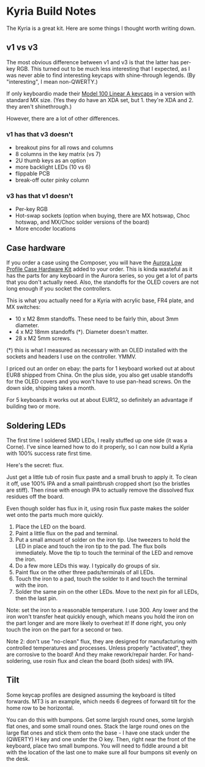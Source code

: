 # Kyria Build Notes

The Kyria is a great kit. Here are some things I thought worth writing down.

## v1 vs v3

The most obvious difference between v1 and v3 is that the latter has per-key RGB. This turned out to be much less interesting that I expected, as I was never able to find interesting keycaps with shine-through legends. (By "interesting", I mean non-QWERTY.)

If only keyboardio made their [Model 100 Linear A keycaps](https://shop.keyboard.io/products/linear-a-keycaps-m100) in a version with standard MX size. (Yes they do have an XDA set, but 1. they're XDA and 2. they aren't shinethrough.)

However, there are a lot of other differences.

### v1 has that v3 doesn't

- breakout pins for all rows and columns
- 8 columns in the key matrix (vs 7)
- 2U thumb keys as an option
- more backlight LEDs (10 vs 6)
- flippable PCB
- break-off outer pinky column 

### v3 has that v1 doesn't

- Per-key RGB
- Hot-swap sockets (option when buying, there are MX hotswap, Choc hotswap, and MX/Choc solder versions of the board)
- More encoder locations

## Case hardware

If you order a case using the Composer, you will have the [Aurora Low Profile Case Hardware Kit](https://splitkb.com/collections/keyboard-parts/products/aurora-low-profile-case-hardware-kit) added to your order. This is kinda wasteful as it has the parts for any keyboard in the Aurora series, so you get a lot of parts that you don't actually need. Also, the standoffs for the OLED covers are not long enough if you socket the controllers.

This is what you actually need for a Kyria with acrylic base, FR4 plate, and MX switches:

- 10 x M2 8mm standoffs. These need to be fairly thin, about 3mm diameter.
- 4 x M2 18mm standoffs (\*). Diameter doesn't matter.
- 28 x M2 5mm screws.

(\*) this is what I measured as necessary with an OLED installed with the sockets and headers I use on the controller. YMMV.

I priced out an order on ebay: the parts for 1 keyboard worked out at about EUR8 shipped from China. On the plus side, you also get usable standoffs for the OLED covers and you won't have to use pan-head screws. On the down side, shipping takes a month.

For 5 keyboards it works out at about EUR12, so definitely an advantage if building two or more.

## Soldering LEDs

The first time I soldered SMD LEDs, I really stuffed up one side (it was a Corne). I've since learned how to do it properly, so I can now build a Kyria with 100% success rate first time.

Here's the secret: flux.

Just get a little tub of rosin flux paste and a small brush to apply it. To clean it off, use 100% IPA and a small paintbrush cropped short (so the bristles are stiff). Then rinse with enough IPA to actually remove the dissolved flux residues off the board.

Even though solder has flux in it, using rosin flux paste makes the solder wet onto the parts much more quickly.

1. Place the LED on the board. 
2. Paint a little flux on the pad and terminal.
3. Put a small amount of solder on the iron tip. Use tweezers to hold the LED in place and touch the iron tip to the pad. The flux boils immediately. Move the tip to touch the terminal of the LED and remove the iron.
4. Do a few more LEDs this way. I typically do groups of six.
5. Paint flux on the other three pads/terminals of all LEDs.
6. Touch the iron to a pad, touch the solder to it and touch the terminal with the iron.
7. Solder the same pin on the other LEDs. Move to the next pin for all LEDs, then the last pin.

Note: set the iron to a reasonable temperature. I use 300. Any lower and the iron won't transfer heat quickly enough, which means you hold the iron on the part longer and are more likely to overheat it! If done right, you only touch the iron on the part for a second or two.

Note 2: don't use "no-clean" flux, they are designed for manufacturing with controlled temperatures and processes. Unless properly "activated", they are corrosive to the board! And they make rework/repair harder. For hand-soldering, use rosin flux and clean the board (both sides) with IPA.

## Tilt

Some keycap profiles are designed assuming the keyboard is tilted forwards. MT3 is an example, which needs 6 degrees of forward tilt for the home row to be horizontal.

You can do this with bumpons. Get some largish round ones, some largish flat ones, and some small round ones. Stack the large round ones on the large flat ones and stick them onto the base - I have one stack under the (QWERTY) H key and one under the O key. Then, right near the front of the keyboard, place two small bumpons. You will need to fiddle around a bit with the location of the last one to make sure all four bumpons sit evenly on the desk.
